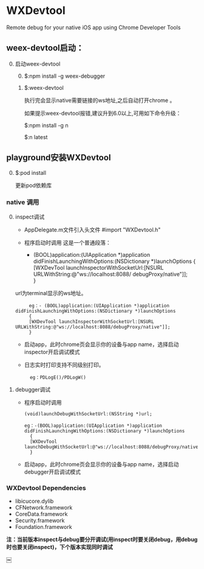# WXDevtool
Remote debug for your native iOS app using Chrome Developer Tools

## weex-devtool启动：

0. 启动weex-devtool

	0. $:npm install -g weex-debugger

	0. $:weex-devtool  

		执行完会显示native需要链接的ws地址,之后自动打开chrome 。
		
		如果提示weex-devtool报错,建议升到6.0以上,可用如下命令升级：
		
		$:npm install -g n
		
		$:n latest
		
		
## playground安装WXDevtool
0. $:pod install
    
    更新pod依赖库

### native 调用 
0. inspect调试
	* AppDelegate.m文件引入头文件 #import "WXDevtool.h"
	* 程序启动时调用 
	这是一个普通段落：
	
		- (BOOL)application:(UIApplication *)application didFinishLaunchingWithOptions:(NSDictionary *)launchOptions
		{
		  [WXDevTool launchInspectorWithSocketUrl:[NSURL  URLWithString:@"ws://localhost:8088/ debugProxy/native"]];    
		}
		
	url为terminal显示的ws地址。

	 		eg：- (BOOL)application:(UIApplication *)application didFinishLaunchingWithOptions:(NSDictionary *)launchOptions
			{
			[WXDevTool launchInspectorWithSocketUrl:[NSURL URLWithString:@"ws://localhost:8088/debugProxy/native"]];
			}

	 
	* 启动app，此时chrome页会显示你的设备与app name，选择启动inspector开启调试模式
	* 日志实时打印支持不同级别打印。
	
			eg：PDLogE()/PDLogW()

0. debugger调试
	* 程序启动时调用
	
		  (void)launchDebugWithSocketUrl:(NSString *)url;
	 
	 	  eg：-(BOOL)application:(UIApplication *)application didFinishLaunchingWithOptions:(NSDictionary *)launchOptions
			{
    		[WXDevTool launchDebugWithSocketUrl:@"ws://localhost:8088/debugProxy/native"];
			}

	* 启动app，此时chrome页会显示你的设备与app name，选择启动debugger开启调试模式
	
### WXDevtool Dependencies

* libicucore.dylib
* CFNetwork.framework
* CoreData.framework
* Security.framework
* Foundation.framework

**注：当前版本inspect与debug要分开调试(用inspect时要关闭debug，用debug时也要关闭inspect)，下个版本实现同时调试**



￼
